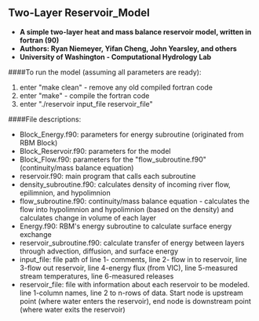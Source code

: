 ## Two-Layer Reservoir_Model
- **A simple two-layer heat and mass balance reservoir model, written in fortran (90)**
- **Authors: Ryan Niemeyer, Yifan Cheng, John Yearsley, and others**
- **University of Washington - Computational Hydrology Lab**

  
####To run the model (assuming all parameters are ready):
  1. enter "make clean" - remove any old compiled fortran code
  2. enter "make" - compile the fortran code
  3. enter "./reservoir input_file reservoir_file"
  
####File descriptions:
  - Block_Energy.f90: parameters for energy subroutine (originated from RBM Block)
  - Block_Reservoir.f90: parameters for the model
  - Block_Flow.f90: parameters for the "flow_subroutine.f90" (continuity/mass balance equation)
  - reservoir.f90: main program that calls each subroutine
  - density_subroutine.f90: calculates density of incoming river flow, epilimnion, and hypolimnion
  - flow_subroutine.f90: continuity/mass balance equation - calculates the flow into hypolimnion 
      and hypolimnion (based on the density) and calculates change in volume of each layer
  - Energy.f90: RBM's energy subroutine to calculate surface energy exchange
  - reservoir_subroutine.f90: calculate transfer of energy between layers through advection, 
      diffusion, and surface energy
  - input_file: file path of line 1- comments, line 2- flow in to reservoir, line 3-flow out reservoir, 
      line 4-energy flux (from VIC), line 5-measured stream temperatures, line 6-measured releases
  - reservoir_file: file with information about each reservoir to be modeled. line 1-column names,
      line 2 to n-rows of data. Start node is upstream point (where water enters the reservoir), 
      end node is downstream point (where water exits the reservoir)
